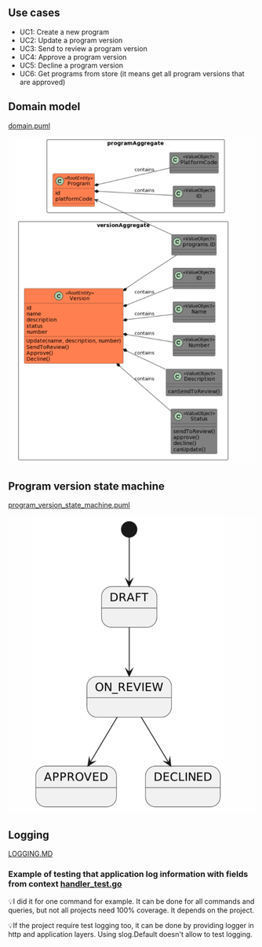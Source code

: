 ## Use cases
- UC1: Create a new program
- UC2: Update a program version
- UC3: Send to review a program version
- UC4: Approve a program version
- UC5: Decline a program version
- UC6: Get programs from store (it means get all program versions that are approved)

## Domain model
[domain.puml](assets/domain.puml)

![domain_model.png](assets/domain_model.png)

## Program version state machine
[program_version_state_machine.puml](assets/program_version_state_machine.puml)

![program_version_state_machine.png](assets/program_version_state_machine.png)

## Logging
[LOGGING.MD](LOGGING.MD)

### Example of testing that application log information with fields from context [handler_test.go](..%2Finternal%2Fapplication%2Fcommands%2Fapproveprogramversion%2Fhandler_test.go)

💡I did it for one command for example. It can be done for all commands and queries, but not all projects need 100% coverage. It depends on the project.

💡If the project require test logging too, it can be done by providing logger in http and application layers. Using slog.Default doesn't allow to test logging. 
